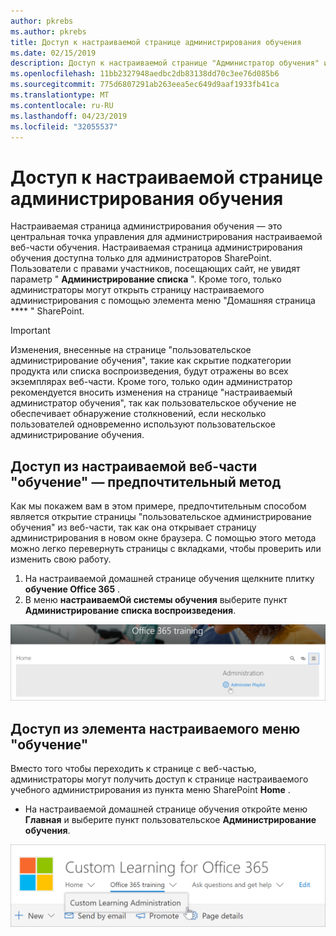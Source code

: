```yaml
---
author: pkrebs
ms.author: pkrebs
title: Доступ к настраиваемой странице администрирования обучения
ms.date: 02/15/2019
description: Доступ к настраиваемой странице "Администратор обучения" из веб-части или меню
ms.openlocfilehash: 11bb2327948aedbc2db83138dd70c3ee76d085b6
ms.sourcegitcommit: 775d6807291ab263eea5ec649d9aaf1933fb41ca
ms.translationtype: MT
ms.contentlocale: ru-RU
ms.lasthandoff: 04/23/2019
ms.locfileid: "32055537"
---
```

# <a name="access-the-custom-learning-administration-page"></a>Доступ к настраиваемой странице администрирования обучения

Настраиваемая страница администрирования обучения — это центральная точка управления для администрирования настраиваемой веб-части обучения. Настраиваемая страница администрирования обучения доступна только для администраторов SharePoint. Пользователи с правами участников, посещающих сайт, не увидят параметр " **Администрирование списка** ". Кроме того, только администраторы могут открыть страницу настраиваемого администрирования с помощью элемента меню "Домашняя страница **** " SharePoint.  

> [!IMPORTANT]
> Изменения, внесенные на странице "пользовательское администрирование обучения", такие как скрытие подкатегории продукта или списка воспроизведения, будут отражены во всех экземплярах веб-части. Кроме того, только один администратор рекомендуется вносить изменения на странице "настраиваемый администратор обучения", так как пользовательское обучение не обеспечивает обнаружение столкновений, если несколько пользователей одновременно используют пользовательское администрирование обучения.  

## <a name="access-from-the-custom-learning-web-part---preferred-method"></a>Доступ из настраиваемой веб-части "обучение" — предпочтительный метод
Как мы покажем вам в этом примере, предпочтительным способом является открытие страницы "пользовательское администрирование обучения" из веб-части, так как она открывает страницу администрирования в новом окне браузера. С помощью этого метода можно легко перевернуть страницы с вкладками, чтобы проверить или изменить свою работу.  

1. На настраиваемой домашней странице обучения щелкните плитку **обучение Office 365** .
2. В меню **настраиваемОй системы обучения** выберите пункт **Администрирование списка воспроизведения**. 

![кг-админаккбтн. png](media/cg-adminaccbtn.png)

## <a name="access-from-the-custom-learning-menu-item"></a>Доступ из элемента настраиваемого меню "обучение"
Вместо того чтобы переходить к странице с веб-частью, администраторы могут получить доступ к странице настраиваемого учебного администрирования из пункта меню SharePoint **Home** . 

- На настраиваемой домашней странице обучения откройте меню **Главная** и выберите пункт пользовательское **Администрирование обучения**.

![кг-админаккмену. png](media/cg-adminaccmenu.png)